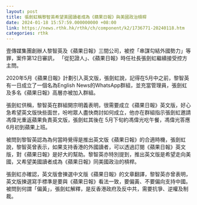 ```yaml
---
layout: post
title: 張劍虹稱黎智英希望美國讀者成為《蘋果日報》與美國政治槓桿
date: 2024-01-18 15:57:59.000000000 +08:00
link: https://news.rthk.hk/rthk/ch/component/k2/1736771-20240118.htm
categories: rthk
---
```


壹傳媒集團創辦人黎智英及《蘋果日報》三間公司，被控「串謀勾結外國勢力」等罪，案件第12日審訊， 「從犯證人」、《蘋果日報》時任社長張劍虹繼續接受控方主問。

2020年5月《蘋果日報》計劃引入英文版，張劍虹說，記得在5月中之前，黎智英有一日成立了一個名為English News的WhatsApp群組，並充當管理員，張劍虹及多名《蘋果日報》高層亦被加入群組。

張劍虹供稱，黎智英在群組開宗明義表明，很需要成立《蘋果日報》英文版，好心急希望英文版快些面世，吩咐眾人盡快商討如何成立，他亦在群組指示張劍虹邀請馮偉光重返蘋果負責英文版，張劍虹其後在 5月下旬約馮偉光吃午餐，馮偉光答應 6月初到蘋果上班。

被問到黎智英認為為何當時覺得是推出英文版《蘋果日報》的合適時機，張劍虹說，黎智英曾表示，如果支持香港的外國讀者，可以透過訂閱《蘋果日報》英文版，對《蘋果日報》是好大的幫助。黎智英亦特別提到，推出英文版是希望走向美國，又希望美國讀者成為《蘋果日報》同美國政治的槓桿。

張劍虹亦確認，英文版會揀選中文版《蘋果日報》的文章翻譯，黎智英亦曾表明，英文版揀選寫手標準是要與《蘋果日報》看法一致，要偏黃、不要偏向支持中國。被問到何謂「偏黃」，張劍虹解釋，是反香港政府及反中共，需要抗爭、逆權及制裁。
